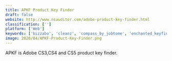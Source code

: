 ```yaml
---
title: APKF Product Key Finder
draft: false 
website: http://www.nsauditor.com/adobe-product-key-finder.html
classification: ['']
platform: ['Web']
keywords: ['bizzabo', 'cleanz', 'compass_by_jobtome', 'enchanted_keyfinder', 'get_my_keys_back', 'keyfinder_thing', 'linuxlive_usb_creator', 'magical_jelly_bean_keyfinder', 'office_product_key_finder', 'phoneexpander', 'produkey', 'product_key_explorer', 'product_key_finder', 'recover_keys', 'sterjo_key_finder', 'winguggle', 'dd', 'recall']
image: 2020/04/APKF-Product-Key-Finder.png
---
```

APKF is Adobe CS3,CS4 and CS5 product key finder.